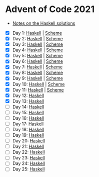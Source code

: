 # Advent of Code 2021

- [Notes on the Haskell solutions](Haskell/README.md)

* [x] Day 1:  [Haskell](Haskell/src/Day01.hs) | [Scheme](Scheme/day01.scm)
* [x] Day 2:  [Haskell](Haskell/src/Day02.hs) | [Scheme](Scheme/day02.scm)
* [x] Day 3:  [Haskell](Haskell/src/Day03.hs) | [Scheme](Scheme/day03.scm)
* [x] Day 4:  [Haskell](Haskell/src/Day04.hs) | [Scheme](Scheme/day04.scm)
* [x] Day 5:  [Haskell](Haskell/src/Day05.hs) | [Scheme](Scheme/day05.scm)
* [x] Day 6:  [Haskell](Haskell/src/Day06.hs) | [Scheme](Scheme/day06.scm)
* [x] Day 7:  [Haskell](Haskell/src/Day07.hs) | [Scheme](Scheme/day07.scm)
* [x] Day 8:  [Haskell](Haskell/src/Day08.hs) | [Scheme](Scheme/day08.scm)
* [x] Day 9:  [Haskell](Haskell/src/Day09.hs) | [Scheme](Scheme/day09.scm)
* [x] Day 10: [Haskell](Haskell/src/Day10.hs) | [Scheme](Scheme/day10.scm)
* [x] Day 11: [Haskell](Haskell/src/Day11.hs) | [Scheme](Scheme/day11.scm)
* [x] Day 12: [Haskell](Haskell/src/Day12.hs)
* [x] Day 13: [Haskell](Haskell/src/Day13.hs)
* [ ] Day 14: [Haskell](Haskell/src/Day14.hs)
* [ ] Day 15: [Haskell](Haskell/src/Day15.hs)
* [ ] Day 16: [Haskell](Haskell/src/Day16.hs)
* [ ] Day 17: [Haskell](Haskell/src/Day17.hs)
* [ ] Day 18: [Haskell](Haskell/src/Day18.hs)
* [ ] Day 19: [Haskell](Haskell/src/Day19.hs)
* [ ] Day 20: [Haskell](Haskell/src/Day20.hs)
* [ ] Day 21: [Haskell](Haskell/src/Day21.hs)
* [ ] Day 22: [Haskell](Haskell/src/Day22.hs)
* [ ] Day 23: [Haskell](Haskell/src/Day23.hs)
* [ ] Day 24: [Haskell](Haskell/src/Day24.hs)
* [ ] Day 25: [Haskell](Haskell/src/Day25.hs)
